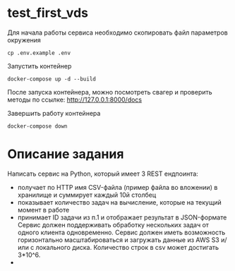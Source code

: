 # test_first_vds

Для начала работы сервиса необходимо скопировать файл параметров окружения

```shell script
cp .env.example .env
```

Запустить контейнер

```shell script
docker-compose up -d --build
```

После запуска контейнера, можно посмотреть свагер и проверить методы по ссылке: http://127.0.0.1:8000/docs

Завершить работу контейнера

```shell script
docker-compose down
```
# Описание задания

Написать сервис на Python, который имеет 3 REST ендпоинта:
* получает по HTTP имя CSV-файла (пример файла во вложении) в хранилище и
суммирует каждый 10й столбец
* показывает количество задач на вычисление, которые на текущий момент в работе
* принимает ID задачи из п.1 и отображает результат в JSON-формате
Сервис должен поддерживать обработку нескольких задач от одного клиента
одновременно.
Сервис должен иметь возможность горизонтально масштабироваться и загружать
данные из AWS S3 и/или с локального диска.
Количество строк в csv может достигать 3*10^6.
* 